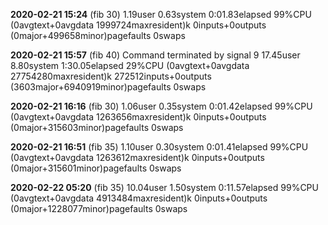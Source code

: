 **2020-02-21 15:24** (fib 30)
1.19user 0.63system 0:01.83elapsed 99%CPU (0avgtext+0avgdata 1999724maxresident)k
0inputs+0outputs (0major+499658minor)pagefaults 0swaps

**2020-02-21 15:57** (fib 40)
Command terminated by signal 9
17.45user 8.80system 1:30.05elapsed 29%CPU (0avgtext+0avgdata 27754280maxresident)k
272512inputs+0outputs (3603major+6940919minor)pagefaults 0swaps

**2020-02-21 16:16** (fib 30)
1.06user 0.35system 0:01.42elapsed 99%CPU (0avgtext+0avgdata 1263656maxresident)k
0inputs+0outputs (0major+315603minor)pagefaults 0swaps

**2020-02-21 16:51** (fib 35)
1.10user 0.30system 0:01.41elapsed 99%CPU (0avgtext+0avgdata 1263612maxresident)k
0inputs+0outputs (0major+315601minor)pagefaults 0swaps

**2020-02-22 05:20** (fib 35)
10.04user 1.50system 0:11.57elapsed 99%CPU (0avgtext+0avgdata 4913484maxresident)k
0inputs+0outputs (0major+1228077minor)pagefaults 0swaps
